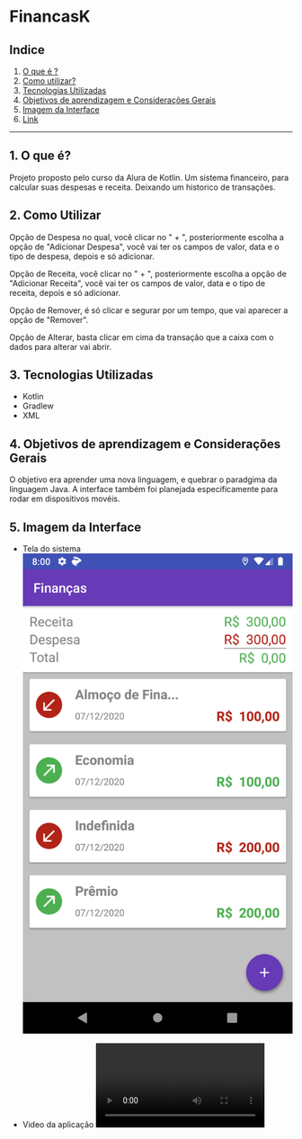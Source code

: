 # FinancasK

## Indice
1. [O que é ?](#o-que-é)
2. [Como utilizar?](3como-utilizar) 
3. [Tecnologias Utilizadas](#tecnologias-utilizadas)
4. [Objetivos de aprendizagem e Considerações Gerais](#objetivos-de-aprendizagem-e-considerações-gerais)
5. [Imagem da Interface](#imagem-da-interface)
6. [Link](#link)

* * * 
## 1. O que é?

Projeto proposto pelo curso da Alura de Kotlin. Um sistema financeiro, para calcular suas despesas e receita.
Deixando um historico de transações.

## 2. Como Utilizar

Opção de Despesa no qual, você clicar no " + ", posteriormente escolha a opção de "Adicionar Despesa", você vai ter os campos de valor, data e o tipo de despesa, depois e só adicionar.

Opção de Receita, você clicar no " + ", posteriormente escolha a opção de "Adicionar Receita", você vai ter os campos de valor, data e o tipo de receita, depois e só adicionar.

Opção de Remover, é só clicar e segurar por um tempo, que vai aparecer a opção de "Remover".

Opção de Alterar, basta clicar em cima da transação que a caixa com o dados para alterar vai abrir.

## 3. Tecnologias Utilizadas

* Kotlin
* Gradlew
* XML

## 4. Objetivos de aprendizagem e Considerações Gerais

O objetivo era aprender uma nova linguagem, e quebrar o paradgima da linguagem Java.
A interface também foi planejada especificamente para rodar em dispositivos movéis.

## 5. Imagem da Interface

- Tela do sistema ![Tela do sistema](/img/Screenshot_1607378452.png)

- Video da aplicação ![Video da aplicação](/img/FinancaK.mp4)
